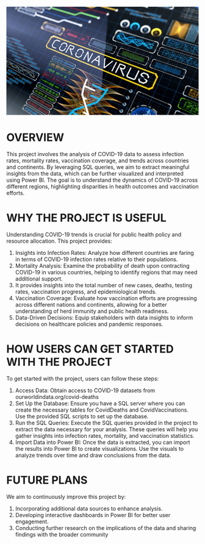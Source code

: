 ![image alt](https://github.com/mamudjoof/COVID-19-Global-Impact-Analysis-Project-by-SQL/blob/main/more-than-4-million-for-new-covid-19-research.jpg?raw=true)
# OVERVIEW
This project involves the analysis of COVID-19 data to assess infection rates, mortality rates, vaccination coverage, and trends across countries and continents. 
By leveraging SQL queries, we aim to extract meaningful insights from the data, which can be further visualized and interpreted using Power BI. 
The goal is to understand the dynamics of COVID-19 across different regions, highlighting disparities in health outcomes and vaccination efforts.

# WHY THE PROJECT IS USEFUL
Understanding COVID-19 trends is crucial for public health policy and resource allocation. This project provides:
1. Insights into Infection Rates: Analyze how different countries are faring in terms of COVID-19 infection rates relative to their populations.
2. Mortality Analysis: Examine the probability of death upon contracting COVID-19 in various countries, helping to identify regions that may need additional support.
3. It provides insights into the total number of new cases, deaths, testing rates, vaccination progress, and epidemiological trends.
4. Vaccination Coverage: Evaluate how vaccination efforts are progressing across different nations and continents, allowing for a better understanding of herd immunity and public health readiness.
5. Data-Driven Decisions: Equip stakeholders with data insights to inform decisions on healthcare policies and pandemic responses.


# HOW USERS CAN GET STARTED WITH THE PROJECT
To get started with the project, users can follow these steps:
1. Access Data: Obtain access to COVID-19 datasets from ourworldindata.org/covid-deaths
2. Set Up the Database: Ensure you have a SQL server where you can create the necessary tables for CovidDeaths and CovidVaccinations. Use the provided SQL scripts to set up the database.
3. Run the SQL Queries: Execute the SQL queries provided in the project to extract the data necessary for your analysis. These queries will help you gather insights into infection rates, mortality, and vaccination statistics.
4. Import Data into Power BI: Once the data is extracted, you can import the results into Power BI to create visualizations. Use the visuals to analyze trends over time and draw conclusions from the data.

 # FUTURE PLANS
 We aim to continuously improve this project by:
1. Incorporating additional data sources to enhance analysis.
2. Developing interactive dashboards in Power BI for better user engagement.
3. Conducting further research on the implications of the data and sharing findings with the broader community
